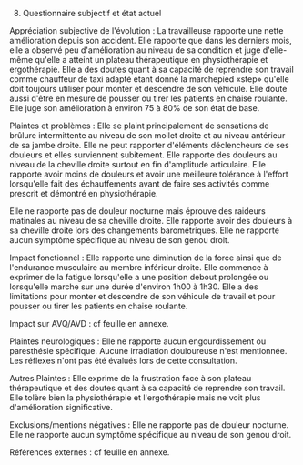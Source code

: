 8. Questionnaire subjectif et état actuel

Appréciation subjective de l'évolution : La travailleuse rapporte une nette amélioration depuis son accident. Elle rapporte que dans les derniers mois, elle a observé peu d'amélioration au niveau de sa condition et juge d'elle-même qu'elle a atteint un plateau thérapeutique en physiothérapie et ergothérapie. Elle a des doutes quant à sa capacité de reprendre son travail comme chauffeur de taxi adapté étant donné la marchepied «step» qu'elle doit toujours utiliser pour monter et descendre de son véhicule. Elle doute aussi d'être en mesure de pousser ou tirer les patients en chaise roulante. Elle juge son amélioration à environ 75 à 80% de son état de base.

Plaintes et problèmes : Elle se plaint principalement de sensations de brûlure intermittente au niveau de son mollet droite et au niveau antérieur de sa jambe droite. Elle ne peut rapporter d'éléments déclencheurs de ses douleurs et elles surviennent subitement. Elle rapporte des douleurs au niveau de la cheville droite surtout en fin d'amplitude articulaire. Elle rapporte avoir moins de douleurs et avoir une meilleure tolérance à l'effort lorsqu'elle fait des échauffements avant de faire ses activités comme prescrit et démontré en physiothérapie.

Elle ne rapporte pas de douleur nocturne mais éprouve des raideurs matinales au niveau de sa cheville droite. Elle rapporte avoir des douleurs à sa cheville droite lors des changements barométriques. Elle ne rapporte aucun symptôme spécifique au niveau de son genou droit.

Impact fonctionnel : Elle rapporte une diminution de la force ainsi que de l'endurance musculaire au membre inférieur droite. Elle commence à exprimer de la fatigue lorsqu'elle a une position debout prolongée ou lorsqu'elle marche sur une durée d'environ 1h00 à 1h30. Elle a des limitations pour monter et descendre de son véhicule de travail et pour pousser ou tirer les patients en chaise roulante.

Impact sur AVQ/AVD : cf feuille en annexe.

Plaintes neurologiques : Elle ne rapporte aucun engourdissement ou paresthésie spécifique. Aucune irradiation douloureuse n'est mentionnée. Les réflexes n'ont pas été évalués lors de cette consultation.

Autres Plaintes : Elle exprime de la frustration face à son plateau thérapeutique et des doutes quant à sa capacité de reprendre son travail. Elle tolère bien la physiothérapie et l'ergothérapie mais ne voit plus d'amélioration significative.

Exclusions/mentions négatives : Elle ne rapporte pas de douleur nocturne. Elle ne rapporte aucun symptôme spécifique au niveau de son genou droit.

Références externes : cf feuille en annexe.
